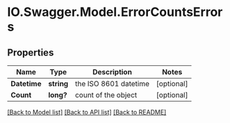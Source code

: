 # IO.Swagger.Model.ErrorCountsErrors
## Properties

Name | Type | Description | Notes
------------ | ------------- | ------------- | -------------
**Datetime** | **string** | the ISO 8601 datetime | [optional] 
**Count** | **long?** | count of the object | [optional] 

[[Back to Model list]](../README.md#documentation-for-models) [[Back to API list]](../README.md#documentation-for-api-endpoints) [[Back to README]](../README.md)

